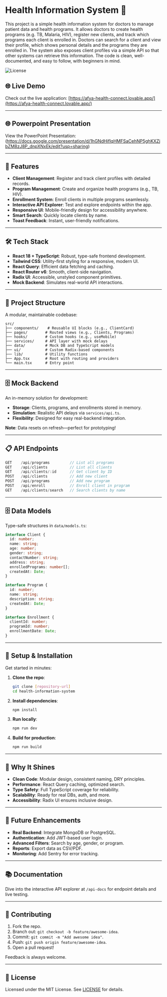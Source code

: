 # Health Information System 🏥

This project is a simple health information system for doctors to manage patient data and health programs. It allows doctors to create health programs (e.g. TB, Malaria, HIV), register new clients, and track which programs each client is enrolled in. Doctors can search for a client and view their profile, which shows personal details and the programs they are enrolled in. The system also exposes client profiles via a simple API so that other systems can retrieve this information. The code is clean, well-documented, and easy to follow, with beginners in mind.


![License](https://img.shields.io/badge/license-MIT-blue)

## 🌐 Live Demo

Check out the live application: [https://afya-health-connect.lovable.app/](https://afya-health-connect.lovable.app/)

---

## 🌐 Powerpoint Presentation

View the PowerPoint Presentation:(https://docs.google.com/presentation/d/1hGNdHiflqHMFSaCehNP5ghKXZjbZM8zJ8P_dnpXNxEk/edit?usp=sharing)

---


## 🚀 Features

- **Client Management**: Register and track client profiles with detailed records.
- **Program Management**: Create and organize health programs (e.g., TB, HIV).
- **Enrollment System**: Enroll clients in multiple programs seamlessly.
- **Interactive API Explorer**: Test and explore endpoints within the app.
- **Responsive UI**: Mobile-friendly design for accessibility anywhere.
- **Smart Search**: Quickly locate clients by name.
- **Toast Feedback**: Instant, user-friendly notifications.

---

## 🛠️ Tech Stack

- **React 18 + TypeScript**: Robust, type-safe frontend development.
- **Tailwind CSS**: Utility-first styling for a responsive, modern UI.
- **React Query**: Efficient data fetching and caching.
- **React Router v6**: Smooth, client-side navigation.
- **Radix UI**: Accessible, unstyled component primitives.
- **Mock Backend**: Simulates real-world API interactions.

---

## 📂 Project Structure

A modular, maintainable codebase:

```
src/
├── components/    # Reusable UI blocks (e.g., ClientCard)
├── pages/        # Routed views (e.g., Clients, Programs)
├── hooks/        # Custom hooks (e.g., useMobile)
├── services/     # API layer with mock delays
├── data/         # Mock DB and TypeScript models
├── ui/           # Custom Radix-based components
├── lib/          # Utility functions
├── App.tsx       # Root with routing and providers
└── main.tsx      # Entry point
```

---

## 🗄️ Mock Backend

An in-memory solution for development:

- **Storage**: Clients, programs, and enrollments stored in memory.
- **Simulation**: Realistic API delays via `services/api.ts`.
- **Flexibility**: Designed for easy real-backend integration.

**Note**: Data resets on refresh—perfect for prototyping!

---

## 📋 API Endpoints

```typescript
GET    /api/programs         // List all programs
GET    /api/clients          // List all clients
GET    /api/clients/:id      // Get client by ID
POST   /api/clients          // Add new client
POST   /api/programs         // Add new program
POST   /api/enroll           // Enroll client in program
GET    /api/clients/search   // Search clients by name
```

---

## 🗄️ Data Models

Type-safe structures in `data/models.ts`:

```typescript
interface Client {
  id: number;
  name: string;
  age: number;
  gender: string;
  contactNumber: string;
  address: string;
  enrolledPrograms: number[];
  createdAt: Date;
}

interface Program {
  id: number;
  name: string;
  description: string;
  createdAt: Date;
}

interface Enrollment {
  clientId: number;
  programId: number;
  enrollmentDate: Date;
}
```

---

## 🔧 Setup & Installation

Get started in minutes:

1. **Clone the repo**:
   ```bash
   git clone [repository-url]
   cd health-information-system
   ```
2. **Install dependencies**:
   ```bash
   npm install
   ```
3. **Run locally**:
   ```bash
   npm run dev
   ```
4. **Build for production**:
   ```bash
   npm run build
   ```

---

## 🌟 Why It Shines

- **Clean Code**: Modular design, consistent naming, DRY principles.
- **Performance**: React Query caching, optimized search.
- **Type Safety**: Full TypeScript coverage for reliability.
- **Scalability**: Ready for real DBs, auth, and more.
- **Accessibility**: Radix UI ensures inclusive design.

---

## 🔄 Future Enhancements

- **Real Backend**: Integrate MongoDB or PostgreSQL.
- **Authentication**: Add JWT-based user login.
- **Advanced Filters**: Search by age, gender, or program.
- **Reports**: Export data as CSV/PDF.
- **Monitoring**: Add Sentry for error tracking.

---

## 📚 Documentation

Dive into the interactive API explorer at `/api-docs` for endpoint details and live testing.

---

## 🤝 Contributing

1. Fork the repo.
2. Branch out: `git checkout -b feature/awesome-idea`.
3. Commit: `git commit -m "Add awesome idea"`.
4. Push: `git push origin feature/awesome-idea`.
5. Open a pull request!

Feedback is always welcome.

---

## 📝 License

Licensed under the MIT License. See [LICENSE](LICENSE) for details.
